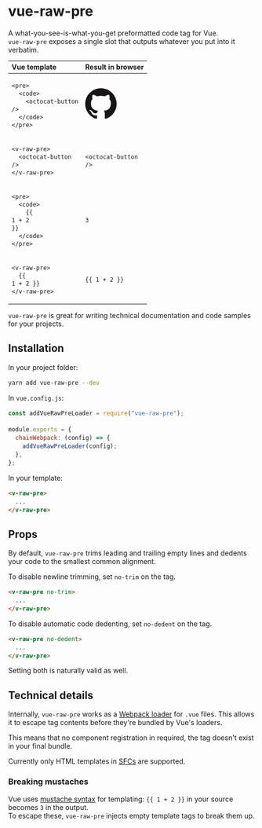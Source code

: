 # vue-raw-pre

A what-you-see-is-what-you-get preformatted code tag for Vue.  
`vue-raw-pre` exposes a single slot that outputs whatever you put into it verbatim.

<!-- prettier-ignore-start -->
| Vue template | Result in browser |
| :--- | :--- |
| <pre><code>&lt;pre&gt;</code><br><code>&nbsp;&nbsp;&lt;code&gt;</code><br><code>&nbsp;&nbsp;&nbsp;&nbsp;&lt;octocat-button /&gt;</code><br><code>&nbsp;&nbsp;&lt;/code&gt;</code><br><code>&lt;/pre&gt;</code></pre> | <pre><code>![Octocat mark image](https://github.com/Etheryte/vue-raw-pre/raw/master/mark.png)</code></pre> |
| <pre><code>&lt;v-raw-pre&gt;</code><br><code>&nbsp;&nbsp;&lt;octocat-button /&gt;</code><br><code>&lt;/v-raw-pre&gt;</code></pre> | <pre><code>&lt;octocat-button /&gt;</code></pre> |
| <pre><code>&lt;pre&gt;</code><br><code>&nbsp;&nbsp;&lt;code&gt;</code><br><code>&nbsp;&nbsp;&nbsp;&nbsp;{{ 1 + 2 }}</code><br><code>&nbsp;&nbsp;&lt;/code&gt;</code><br><code>&lt;/pre&gt;</code></pre> | <pre><code>3</code></pre> |
| <pre><code>&lt;v-raw-pre&gt;</code><br><code>&nbsp;&nbsp;{{ 1 + 2 }}</code><br><code>&lt;/v-raw-pre&gt;</code></pre> | <pre><code>{{ 1 + 2 }}</code></pre> |
<!-- prettier-ignore-end -->

`vue-raw-pre` is great for writing technical documentation and code samples for your projects.

## Installation

In your project folder:

```sh
yarn add vue-raw-pre --dev
```

In `vue.config.js`:

```js
const addVueRawPreLoader = require("vue-raw-pre");

module.exports = {
  chainWebpack: (config) => {
    addVueRawPreLoader(config);
  },
};
```

In your template:

```html
<v-raw-pre>
  ...
</v-raw-pre>
```

## Props

By default, `vue-raw-pre` trims leading and trailing empty lines and dedents your code to the smallest common alignment.

To disable newline trimming, set `no-trim` on the tag.

```html
<v-raw-pre no-trim>
  ...
</v-raw-pre>
```

To disable automatic code dedenting, set `no-dedent` on the tag.

```html
<v-raw-pre no-dedent>
  ...
</v-raw-pre>
```

Setting both is naturally valid as well.

## Technical details

Internally, `vue-raw-pre` works as a [Webpack loader](https://webpack.js.org/loaders/) for `.vue` files. This allows it to escape tag contents before they're bundled by Vue's loaders.

This means that no component registration in required, the tag doesn't exist in your final bundle.

Currently only HTML templates in [SFCs](https://vuejs.org/v2/guide/single-file-components.html) are supported.

### Breaking mustaches

Vue uses [mustache syntax](https://vuejs.org/v2/guide/syntax.html) for templating: `{{ 1 + 2 }}` in your source becomes `3` in the output.  
To escape these, `vue-raw-pre` injects empty template tags to break them up.
